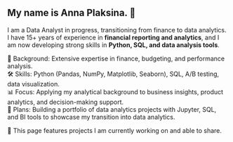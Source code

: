 ## My name is Anna Plaksina. 👋

I am a Data Analyst in progress, transitioning from finance to data analytics.  
I have 15+ years of experience in **financial reporting and analytics**, and I am now developing strong skills in **Python, SQL, and data analysis tools**.  

💬 Background: Extensive expertise in finance, budgeting, and performance analysis.  
🛠️ Skills: Python (Pandas, NumPy, Matplotlib, Seaborn), SQL, A/B testing, data visualization.  
📊 Focus: Applying my analytical background to business insights, product analytics, and decision-making support.  
🚀 Plans: Building a portfolio of data analytics projects with Jupyter, SQL, and BI tools to showcase my transition into data analytics.  

💾 This page features projects I am currently working on and able to share.  

